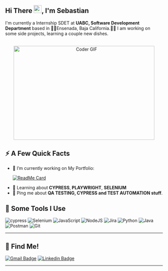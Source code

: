 <h2>Hi There <img src="https://media.giphy.com/media/hvRJCLFzcasrR4ia7z/giphy.gif" width="25px">, I'm Sebastian</a></h2>
<p>I'm currently a Internship SDET at <strong>UABC, Software Development Department</a></strong> based in 🌊🌊Ensenada, Baja California.🌊🌊 I am working on some side projects, learning a couple new dishes.</p>
<br>
<div align="center">
<img alt="Coder GIF" height=300 width=450 src="https://images.squarespace-cdn.com/content/v1/5769fc401b631bab1addb2ab/1541580611624-TE64QGKRJG8SWAIUS7NS/ke17ZwdGBToddI8pDm48kPoswlzjSVMM-SxOp7CV59BZw-zPPgdn4jUwVcJE1ZvWQUxwkmyExglNqGp0IvTJZamWLI2zvYWH8K3-s_4yszcp2ryTI0HqTOaaUohrI8PI6FXy8c9PWtBlqAVlUS5izpdcIXDZqDYvprRqZ29Pw0o/coding-freak.gif" />
<br>
</div>
<h2>⚡️ A Few Quick Facts</h2>
<ul>
 
<!--
<li>🔭 I’m currently working on <a href="https://github.com/alatorre-sebastian/Portafolio_QA_TESTING">My Portfolio</a>.</li>
-->
<li>🔭 I’m currently working on My Portfolio:</li>
 
[![ReadMe Card](https://github-readme-stats.vercel.app/api/pin/?username=alatorre-sebastian&repo=Portafolio_QA_TESTING)](https://github.com/alatorre-sebastian/Portafolio_QA_TESTING)
 
<li>🧐 Learning about<strong> CYPRESS</strong>,<strong> PLAYWRIGHT</strong>, <strong>SELENIUM</strong></li>
<li>💬 Ping me about <strong>QA TESTING, CYPRESS and TEST AUTOMATION stuff</strong>.</li>
</ul>
<h2>🚀 Some Tools I Use</h2>
<p align="left">
 
![cypress](https://img.shields.io/badge/-cypress-%23E5E5E5?style=for-the-badge&logo=cypress&logoColor=058a5e)
![Selenium](https://img.shields.io/badge/-selenium-%43B02A?style=for-the-badge&logo=selenium&logoColor=white)
![JavaScript](https://img.shields.io/badge/javascript-%23323330.svg?style=for-the-badge&logo=javascript&logoColor=%23F7DF1E)
![NodeJS](https://img.shields.io/badge/node.js-6DA55F?style=for-the-badge&logo=node.js&logoColor=white)
![Jira](https://img.shields.io/badge/jira-%230A0FFF.svg?style=for-the-badge&logo=jira&logoColor=white)
![Python](https://img.shields.io/badge/python-3670A0?style=for-the-badge&logo=python&logoColor=ffdd54)
![Java](https://img.shields.io/badge/java-%23ED8B00.svg?style=for-the-badge&logo=java&logoColor=white)
![Postman](https://img.shields.io/badge/Postman-FF6C37?style=for-the-badge&logo=postman&logoColor=white)
![Git](https://img.shields.io/badge/git-%23F05033.svg?style=for-the-badge&logo=git&logoColor=white)
 
<!--

                                                      https://ileriayo.github.io/markdown-badges/
<img src="https://github.com/devicons/devicon/blob/master/icons/javascript/javascript-original.svg" alt="js" width="25" height="25" />
<img src="https://raw.githubusercontent.com/devicons/devicon/master/icons/java/java-original-wordmark.svg" alt="java" width="25" height="25" />
<img src="https://raw.githubusercontent.com/devicons/devicon/master/icons/nodejs/nodejs-original-wordmark.svg" alt="nodejs" width="25" height="25" />
<img src="https://raw.githubusercontent.com/devicons/devicon/master/icons/python/python-original-wordmark.svg" alt="python" width="25" height="25" />
<img src="https://raw.githubusercontent.com/devicons/devicon/master/icons/cucumber/cucumber-plain.svg" alt="cucumber" width="25" height="25" />
<img src="https://github.com/devicons/devicon/blob/master/icons/linux/linux-original.svg" alt="linux" width="25" height="25" />
<img src="https://github.com/devicons/devicon/blob/master/icons/selenium/selenium-original.svg" alt="Selenmium" width="25" height="25" />
<img src="https://github.com/devicons/devicon/blob/master/icons/jira/jira-original-wordmark.svg" alt="Jira" width="25" height="25" />
-->
</p>

<hr>
<h2>📌 Find Me! </h2>

[![Gmail Badge](https://img.shields.io/badge/-alatorre.sebastian@uabc.edu.mx-c14438?style=flat-square&logo=Gmail&logoColor=white&link=mailto:alatorre.sebastian@uabc.edu.mx)](mailto:alatorre.sebastian@uabc.edu.mx)
[![Linkedin Badge](https://img.shields.io/badge/-sebastian.alatorre-blue?style=flat-square&logo=Linkedin&logoColor=white&link=https://mx.linkedin.com/in/sebastian-alatorre-lopez-ba48b4206)](https://mx.linkedin.com/in/sebastian-alatorre-lopez-ba48b4206)
<hr>
